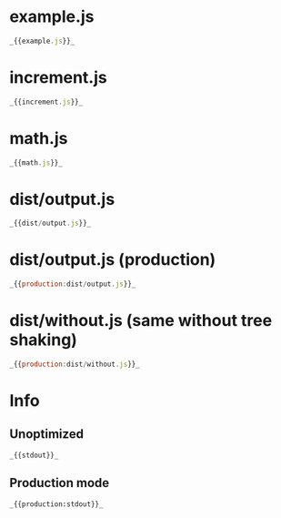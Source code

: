 # example.js

```javascript
_{{example.js}}_
```

# increment.js

```javascript
_{{increment.js}}_
```

# math.js

```javascript
_{{math.js}}_
```

# dist/output.js

```javascript
_{{dist/output.js}}_
```

# dist/output.js (production)

```javascript
_{{production:dist/output.js}}_
```

# dist/without.js (same without tree shaking)

```javascript
_{{production:dist/without.js}}_
```

# Info

## Unoptimized

```
_{{stdout}}_
```

## Production mode

```
_{{production:stdout}}_
```

